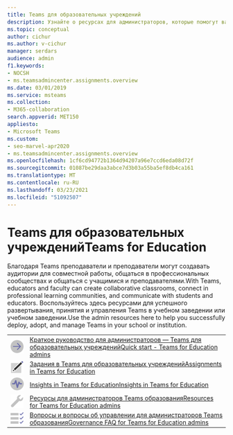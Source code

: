 ```yaml
---
title: Teams для образовательных учреждений
description: Узнайте о ресурсах для администраторов, которые помогут вам успешно развернуть, развернуть и Teams в учебном заведении или учебном заведении.
ms.topic: conceptual
author: cichur
ms.author: v-cichur
manager: serdars
audience: admin
f1.keywords:
- NOCSH
- ms.teamsadmincenter.assignments.overview
ms.date: 03/01/2019
ms.service: msteams
ms.collection:
- M365-collaboration
search.appverid: MET150
appliesto:
- Microsoft Teams
ms.custom:
- seo-marvel-apr2020
- ms.teamsadmincenter.assignments.overview
ms.openlocfilehash: 1cf6cd94772b1364d94207a96e7ccd6eda08d72f
ms.sourcegitcommit: 01087be29daa3abce7d3b03a55ba5ef8db4ca161
ms.translationtype: MT
ms.contentlocale: ru-RU
ms.lasthandoff: 03/23/2021
ms.locfileid: "51092507"
---
```

# <a name="teams-for-education"></a><span data-ttu-id="8b898-103">Teams для образовательных учреждений</span><span class="sxs-lookup"><span data-stu-id="8b898-103">Teams for Education</span></span>

<span data-ttu-id="8b898-104">Благодаря Teams преподаватели и преподаватели могут создавать аудитории для совместной работы, общаться в профессиональных сообществах и общаться с учащимися и преподавателями.</span><span class="sxs-lookup"><span data-stu-id="8b898-104">With Teams, educators and faculty can create collaborative classrooms, connect in professional learning communities, and communicate with students and educators.</span></span> <span data-ttu-id="8b898-105">Воспользуйтесь здесь ресурсами для успешного развертывания, принятия и управления Teams в учебном заведении или учебном заведении.</span><span class="sxs-lookup"><span data-stu-id="8b898-105">Use the admin resources here to help you successfully deploy, adopt, and manage Teams in your school or institution.</span></span> 


|               |               |
| ------------- | ------------- |
| ![Снимок экрана: значок стрелки вправо](../media/arrow-right-2-teams.svg)  |  [<span data-ttu-id="8b898-107">Краткое руководство для администраторов — Teams для образовательных учреждений</span><span class="sxs-lookup"><span data-stu-id="8b898-107">Quick start - Teams for Education admins</span></span>](../teams-quick-start-edu.yml) |
| ![Снимок экрана: значок бумаги и карандаша](../media/sign-up-teams.svg) | [<span data-ttu-id="8b898-109">Задания в Teams для образовательных учреждений</span><span class="sxs-lookup"><span data-stu-id="8b898-109">Assignments in Teams for Education</span></span>](./assignments-in-teams.md) |
| ![Снимок экрана: значок "Insights"](../media/insights-teams.svg) | [<span data-ttu-id="8b898-111">Insights in Teams for Education</span><span class="sxs-lookup"><span data-stu-id="8b898-111">Insights in Teams for Education</span></span>](../class-insights.md) |
| ![Снимок экрана: значок панели инструментов](../media/toolbox.svg)  |  [<span data-ttu-id="8b898-113">Ресурсы для администраторов Teams образования</span><span class="sxs-lookup"><span data-stu-id="8b898-113">Resources for Teams for Education admins</span></span>](../resources-teams-edu.md) |
| ![Снимок экрана: значок контрольного списка](../media/task-checklist-planning-teams.svg)  |  [<span data-ttu-id="8b898-115">Вопросы и вопросы об управлении для администраторов Teams образования</span><span class="sxs-lookup"><span data-stu-id="8b898-115">Governance FAQ for Teams for Education admins</span></span>](../plan-teams-governance-edu.md) |
